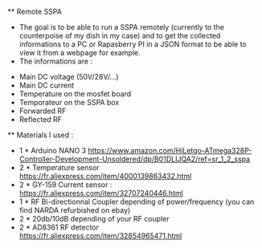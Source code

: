 ** Remote SSPA

- The goal is to be able to run a SSPA remotely (currently to the counterpoise of my dish in my case) and to get the collected informations to a PC or Rapasberry PI in a JSON format to be able to view it from a webpage for example.
- The informations are :
* Main DC voltage (50V/28V/...)
* Main DC current
* Temperature on the mosfet board
* Temporateur on the SSPA box
* Forwarded RF
* Reflected RF


** Materials I used :
- 1 * Arduino NANO 3 https://www.amazon.com/HiLetgo-ATmega328P-Controller-Development-Unsoldered/dp/B01DLIJQA2/ref=sr_1_2_sspa
- 2 * Temperature sensor https://fr.aliexpress.com/item/4000139863432.html
- 2 * GY-159 Current sensor : https://fr.aliexpress.com/item/32707240446.html
- 1 * RF Bi-directionnal Coupler depending of power/frequency (you can find NARDA refurbished on ebay)
- 2 * 20db/10dB depending of your RF coupler
- 2 * AD8361 RF detector https://fr.aliexpress.com/item/32854965471.html
